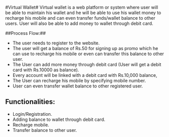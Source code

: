 
#Virtual Wallet#
Virtual wallet is a web platform or system where user will be able to maintain his wallet and he will be able to use his wallet money to recharge his mobile and can even transfer funds/wallet balance to other users. User will also be able to add money to wallet through debit card.


##Process Flow:##
* The user needs to register to the website.
* The user will get a balance of Rs.50 for signing up as promo which he can use to recharge his mobile or even can transfer this balance to other user.
* The User can add more money through debit card (User will get a debit card with Rs.10000 as balance).
* Every account will be linked with a debit card with Rs.10,000 balance,
* The User can recharge his mobile by specifying mobile number.
* User can even transfer wallet balance to other registered user.

## Functionalities: ##
* Login/Registration.
* Adding balance to wallet through debit card.
* Recharge mobile.
* Transfer balance to other user.
